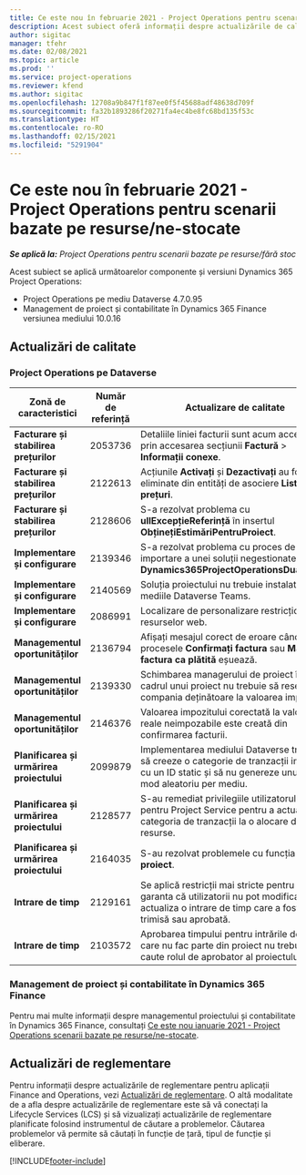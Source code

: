 ```yaml
---
title: Ce este nou în februarie 2021 - Project Operations pentru scenarii bazate pe resurse/ne-stocate
description: Acest subiect oferă informații despre actualizările de calitate disponibile în lansarea din februarie 2021 a Project Operations pentru scenarii bazate pe resurse/ne-stocate.
author: sigitac
manager: tfehr
ms.date: 02/08/2021
ms.topic: article
ms.prod: ''
ms.service: project-operations
ms.reviewer: kfend
ms.author: sigitac
ms.openlocfilehash: 12708a9b847f1f87ee0f5f45688adf48638d709f
ms.sourcegitcommit: fa32b1893286f20271fa4ec4be8fc68bd135f53c
ms.translationtype: HT
ms.contentlocale: ro-RO
ms.lasthandoff: 02/15/2021
ms.locfileid: "5291904"
---
```

# <a name="whats-new-february-2021---project-operations-for-resourcenon-stocked-based-scenarios"></a>Ce este nou în februarie 2021 - Project Operations pentru scenarii bazate pe resurse/ne-stocate

_**Se aplică la:** Project Operations pentru scenarii bazate pe resurse/fără stoc_

Acest subiect se aplică următoarelor componente și versiuni Dynamics 365 Project Operations:

- Project Operations pe mediu Dataverse 4.7.0.95
- Management de proiect și contabilitate în Dynamics 365 Finance versiunea mediului 10.0.16 

## <a name="quality-updates"></a>Actualizări de calitate

### <a name="project-operations-on-dataverse"></a>Project Operations pe Dataverse

| **Zonă de caracteristici** | **Număr de referință** | **Actualizare de calitate** |
| --- | --- | --- |
| **Facturare și stabilirea prețurilor** | 2053736 | Detaliile liniei facturii sunt acum accesibile prin accesarea secțiunii **Factură** > **Informații conexe**. |
| **Facturare și stabilirea prețurilor** | 2122613 | Acțiunile **Activați** și **Dezactivați** au fost eliminate din entități de asociere **Listă de prețuri**. |
| **Facturare și stabilirea prețurilor** | 2128606 | S-a rezolvat problema cu **ullExcepțieReferință** în insertul **ObținețiEstimăriPentruProiect**. |
| **Implementare și configurare** | 2139346 | S-a rezolvat problema cu proces de importare a unei soluții negestionate **Dynamics365ProjectOperationsDualWrite**. |
| **Implementare și configurare** | 2140569 | Soluția proiectului nu trebuie instalată în mediile Dataverse Teams. |
| **Implementare și configurare** | 2086991 | Localizare de personalizare restricționată a resurselor web. |
| **Managementul oportunităților** | 2136794 | Afișați mesajul corect de eroare când procesele **Confirmați factura** sau **Marcați factura ca plătită** eșuează. |
| **Managementul oportunităților** | 2139330 | Schimbarea managerului de proiect în cadrul unui proiect nu trebuie să reseteze compania deținătoare la valoarea implicită. |
| **Managementul oportunităților** | 2146376 | Valoarea impozitului corectată la valorile reale neimpozabile este creată din confirmarea facturii. |
| **Planificarea și urmărirea proiectului** | 2099879 | Implementarea mediului Dataverse trebuie să creeze o categorie de tranzacții implicită cu un ID static și să nu genereze unul în mod aleatoriu per mediu. |
| **Planificarea și urmărirea proiectului** | 2128577 | S-au remediat privilegiile utilizatorului pentru Project Service pentru a actualiza categoria de tranzacții la o alocare de resurse. |
| **Planificarea și urmărirea proiectului** | 2164035 | S-au rezolvat problemele cu funcția **Copiați proiect**. |
| **Intrare de timp** | 2129161 | Se aplică restricții mai stricte pentru a garanta că utilizatorii nu pot modifica și actualiza o intrare de timp care a fost trimisă sau aprobată. |
| **Intrare de timp** | 2103572 | Aprobarea timpului pentru intrările de timp care nu fac parte din proiect nu trebuie să caute rolul de aprobator al proiectului. |

### <a name="project-management-and-accounting-in-dynamics-365-finance"></a>Management de proiect și contabilitate în Dynamics 365 Finance 

Pentru mai multe informații despre managementul proiectului și contabilitate în Dynamics 365 Finance, consultați [Ce este nou ianuarie 2021 - Project Operations scenarii bazate pe resurse/ne-stocate](whats-new-jan-2021-resource-based.md).


## <a name="regulatory-updates"></a>Actualizări de reglementare

Pentru informații despre actualizările de reglementare pentru aplicații Finance and Operations, vezi [Actualizări de reglementare](https://docs.microsoft.com/dynamics365/finance/localizations/regulatory-updates). O altă modalitate de a afla despre actualizările de reglementare este să vă conectați la Lifecycle Services (LCS) și să vizualizați actualizările de reglementare planificate folosind instrumentul de căutare a problemelor. Căutarea problemelor vă permite să căutați în funcție de țară, tipul de funcție și eliberare.


[!INCLUDE[footer-include](../includes/footer-banner.md)]